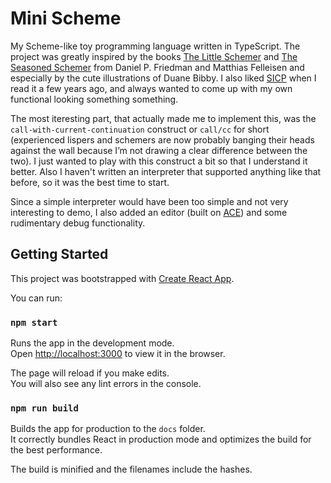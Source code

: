 # Mini Scheme
My Scheme-like toy programming language written in TypeScript. The project was greatly inspired by the books [The Little Schemer](http://www.amazon.com/The-Little-Schemer-4th-Edition/dp/0262560992) and [The Seasoned Schemer](http://www.amazon.com/The-Seasoned-Schemer-Daniel-Friedman/dp/026256100X/) from Daniel P. Friedman and Matthias Felleisen and especially by the cute illustrations of Duane Bibby. I also liked [SICP](http://www.amazon.com/Structure-Interpretation-Computer-Programs-Engineering/dp/0262510871) when I read it a few years ago, and always wanted to come up with my own functional looking something something. 

The most iteresting part, that actually made me to implement this, was the `call-with-current-continuation` construct or `call/cc` for short (experienced lispers and schemers are now probably banging their heads against the wall because I’m not drawing a clear difference between the two). I just wanted to play with this construct a bit so that I understand it better. Also I haven't written an interpreter that supported anything like that before, so it was the best time to start.

Since a simple interpreter would have been too simple and not very interesting to demo, I also added an editor (built on [ACE](https://ace.c9.io/#nav=about)) and some rudimentary debug functionality.

## Getting Started

This project was bootstrapped with [Create React App](https://github.com/facebook/create-react-app).

You can run:

### `npm start`

Runs the app in the development mode.\
Open [http://localhost:3000](http://localhost:3000) to view it in the browser.

The page will reload if you make edits.\
You will also see any lint errors in the console.

### `npm run build`

Builds the app for production to the `docs` folder.\
It correctly bundles React in production mode and optimizes the build for the best performance.

The build is minified and the filenames include the hashes.
